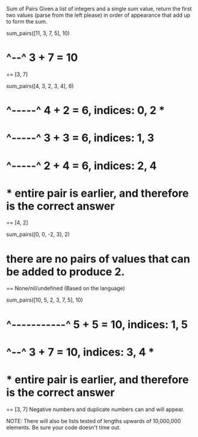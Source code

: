 Sum of Pairs
Given a list of integers and a single sum value, return the first two values (parse from the left please) in order of appearance that add up to form the sum.

sum_pairs([11, 3, 7, 5], 10)

# ^--^ 3 + 7 = 10

== [3, 7]

sum_pairs([4, 3, 2, 3, 4], 6)

# ^-----^ 4 + 2 = 6, indices: 0, 2 \*

# ^-----^ 3 + 3 = 6, indices: 1, 3

# ^-----^ 2 + 4 = 6, indices: 2, 4

# \* entire pair is earlier, and therefore is the correct answer

== [4, 2]

sum_pairs([0, 0, -2, 3], 2)

# there are no pairs of values that can be added to produce 2.

== None/nil/undefined (Based on the language)

sum_pairs([10, 5, 2, 3, 7, 5], 10)

# ^-----------^ 5 + 5 = 10, indices: 1, 5

# ^--^ 3 + 7 = 10, indices: 3, 4 \*

# \* entire pair is earlier, and therefore is the correct answer

== [3, 7]
Negative numbers and duplicate numbers can and will appear.

NOTE: There will also be lists tested of lengths upwards of 10,000,000 elements. Be sure your code doesn't time out.
